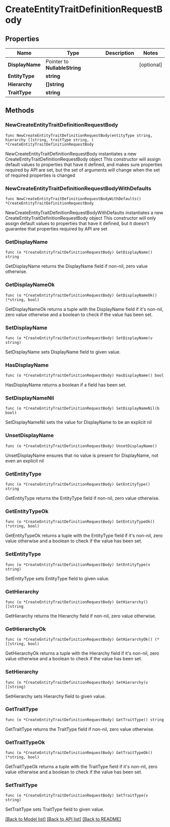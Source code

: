 # CreateEntityTraitDefinitionRequestBody

## Properties

Name | Type | Description | Notes
------------ | ------------- | ------------- | -------------
**DisplayName** | Pointer to **NullableString** |  | [optional] 
**EntityType** | **string** |  | 
**Hierarchy** | **[]string** |  | 
**TraitType** | **string** |  | 

## Methods

### NewCreateEntityTraitDefinitionRequestBody

`func NewCreateEntityTraitDefinitionRequestBody(entityType string, hierarchy []string, traitType string, ) *CreateEntityTraitDefinitionRequestBody`

NewCreateEntityTraitDefinitionRequestBody instantiates a new CreateEntityTraitDefinitionRequestBody object
This constructor will assign default values to properties that have it defined,
and makes sure properties required by API are set, but the set of arguments
will change when the set of required properties is changed

### NewCreateEntityTraitDefinitionRequestBodyWithDefaults

`func NewCreateEntityTraitDefinitionRequestBodyWithDefaults() *CreateEntityTraitDefinitionRequestBody`

NewCreateEntityTraitDefinitionRequestBodyWithDefaults instantiates a new CreateEntityTraitDefinitionRequestBody object
This constructor will only assign default values to properties that have it defined,
but it doesn't guarantee that properties required by API are set

### GetDisplayName

`func (o *CreateEntityTraitDefinitionRequestBody) GetDisplayName() string`

GetDisplayName returns the DisplayName field if non-nil, zero value otherwise.

### GetDisplayNameOk

`func (o *CreateEntityTraitDefinitionRequestBody) GetDisplayNameOk() (*string, bool)`

GetDisplayNameOk returns a tuple with the DisplayName field if it's non-nil, zero value otherwise
and a boolean to check if the value has been set.

### SetDisplayName

`func (o *CreateEntityTraitDefinitionRequestBody) SetDisplayName(v string)`

SetDisplayName sets DisplayName field to given value.

### HasDisplayName

`func (o *CreateEntityTraitDefinitionRequestBody) HasDisplayName() bool`

HasDisplayName returns a boolean if a field has been set.

### SetDisplayNameNil

`func (o *CreateEntityTraitDefinitionRequestBody) SetDisplayNameNil(b bool)`

 SetDisplayNameNil sets the value for DisplayName to be an explicit nil

### UnsetDisplayName
`func (o *CreateEntityTraitDefinitionRequestBody) UnsetDisplayName()`

UnsetDisplayName ensures that no value is present for DisplayName, not even an explicit nil
### GetEntityType

`func (o *CreateEntityTraitDefinitionRequestBody) GetEntityType() string`

GetEntityType returns the EntityType field if non-nil, zero value otherwise.

### GetEntityTypeOk

`func (o *CreateEntityTraitDefinitionRequestBody) GetEntityTypeOk() (*string, bool)`

GetEntityTypeOk returns a tuple with the EntityType field if it's non-nil, zero value otherwise
and a boolean to check if the value has been set.

### SetEntityType

`func (o *CreateEntityTraitDefinitionRequestBody) SetEntityType(v string)`

SetEntityType sets EntityType field to given value.


### GetHierarchy

`func (o *CreateEntityTraitDefinitionRequestBody) GetHierarchy() []string`

GetHierarchy returns the Hierarchy field if non-nil, zero value otherwise.

### GetHierarchyOk

`func (o *CreateEntityTraitDefinitionRequestBody) GetHierarchyOk() (*[]string, bool)`

GetHierarchyOk returns a tuple with the Hierarchy field if it's non-nil, zero value otherwise
and a boolean to check if the value has been set.

### SetHierarchy

`func (o *CreateEntityTraitDefinitionRequestBody) SetHierarchy(v []string)`

SetHierarchy sets Hierarchy field to given value.


### GetTraitType

`func (o *CreateEntityTraitDefinitionRequestBody) GetTraitType() string`

GetTraitType returns the TraitType field if non-nil, zero value otherwise.

### GetTraitTypeOk

`func (o *CreateEntityTraitDefinitionRequestBody) GetTraitTypeOk() (*string, bool)`

GetTraitTypeOk returns a tuple with the TraitType field if it's non-nil, zero value otherwise
and a boolean to check if the value has been set.

### SetTraitType

`func (o *CreateEntityTraitDefinitionRequestBody) SetTraitType(v string)`

SetTraitType sets TraitType field to given value.



[[Back to Model list]](../README.md#documentation-for-models) [[Back to API list]](../README.md#documentation-for-api-endpoints) [[Back to README]](../README.md)


